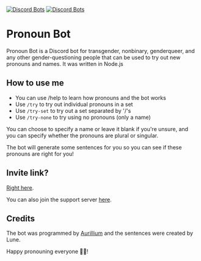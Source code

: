 [![Discord Bots](https://top.gg/api/widget/servers/983907393823969312.svg)](https://top.gg/bot/983907393823969312) [![Discord Bots](https://top.gg/api/widget/upvotes/983907393823969312.svg)](https://top.gg/bot/983907393823969312)

# Pronoun Bot

Pronoun Bot is a Discord bot for transgender, nonbinary, genderqueer, and any other gender-questioning people that can be used to try out new pronouns and names. It was written in Node.js

## How to use me

- You can use /help to learn how pronouns and the bot works
- Use `/try` to try out individual pronouns in a set
- Use `/try-set` to try out a set separated by '/'s
- Use `/try-none` to try using no pronouns (only a name)

You can choose to specify a name or leave it blank if you're unsure, and you can specify whether the pronouns are plural or singular.

The bot will generate some sentences for you so you can see if these pronouns are right for you!


## Invite link?

[Right here](https://discord.com/api/oauth2/authorize?client_id=983907393823969312&permissions=2147483648&scope=bot%20applications.commands).

You can also join the support server [here](https://discord.gg/ZnRzV469rJ).

## Credits

The bot was programmed by [Aurillium](github.com/Aurillium) and the sentences were created by Lune.

Happy pronouning everyone 🏳️‍⚧️!
